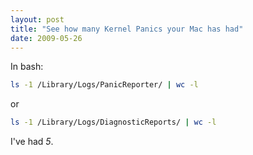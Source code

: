 ```yaml
---
layout: post
title: "See how many Kernel Panics your Mac has had"
date: 2009-05-26
---
```


In bash:

```bash
ls -1 /Library/Logs/PanicReporter/ | wc -l
```

or 

```bash
ls -1 /Library/Logs/DiagnosticReports/ | wc -l
```


I've had *5*.
